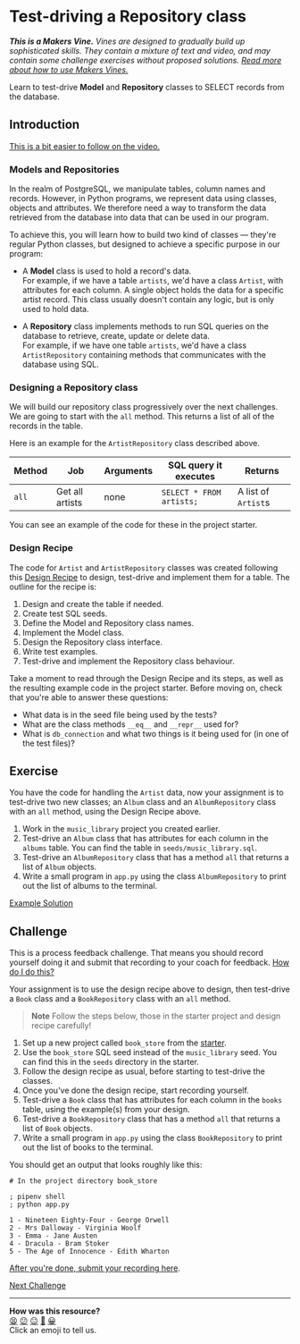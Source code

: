 # Test-driving a Repository class

_**This is a Makers Vine.** Vines are designed to gradually build up
sophisticated skills. They contain a mixture of text and video, and may contain
some challenge exercises without proposed solutions. [Read more about how to use
Makers
Vines.](https://github.com/makersacademy/course/blob/main/labels/vines.md)_

Learn to test-drive **Model** and **Repository** classes to SELECT records from
the database.

## Introduction

[This is a bit easier to follow on the
video.](https://www.youtube.com/watch?v=POF2BNCBAgI&t=0s)

### Models and Repositories

In the realm of PostgreSQL, we manipulate tables, column names and records.
However, in Python programs, we represent data using classes, objects and
attributes. We therefore need a way to transform the data retrieved from the
database into data that can be used in our program. 

To achieve this, you will learn how to build two kind of classes — they're
regular Python classes, but designed to achieve a specific purpose in our
program:

* A **Model** class is used to hold a record's data.  
  For example, if we have a table `artists`, we'd have a class `Artist`, with
  attributes for each column. A single object holds the data for a specific
  artist record. This class usually doesn't contain any logic, but is only used
  to hold data.

* A **Repository** class implements methods to run SQL queries on the database
  to retrieve, create, update or delete data.  
  For example, if we have one table `artists`, we'd have a class
  `ArtistRepository` containing methods that communicates with the database
  using SQL.

### Designing a Repository class

We will build our repository class progressively over the next challenges. We
are going to start with the `all` method. This returns a list of all of the
records in the table.

Here is an example for the `ArtistRepository` class described above.

| Method | Job             | Arguments | SQL query it executes    | Returns             |
| ------ | --------------- | --------- | ------------------------ | ------------------- |
| `all`  | Get all artists | none      | `SELECT * FROM artists;` | A list of `Artist`s |

You can see an example of the code for these in the project starter.

### Design Recipe

The code for `Artist` and `ArtistRepository` classes was created following this [Design
Recipe](../resources/repository_class_recipe_template.md) to design, test-drive and
implement them for a table. The outline for the recipe is:

  1. Design and create the table if needed.
  2. Create test SQL seeds.
  3. Define the Model and Repository class names.
  4. Implement the Model class.
  5. Design the Repository class interface.
  6. Write test examples.
  7. Test-drive and implement the Repository class behaviour.

Take a moment to read through the Design Recipe and its steps, as well as the
resulting example code in the project starter. Before moving on, check that
you're able to answer these questions:

* What data is in the seed file being used by the tests?
* What are the class methods `__eq__` and `__repr__` used for?
* What is `db_connection` and what two things is it being used for (in one of
  the test files)?

## Exercise

You have the code for handling the `Artist` data, now your assignment is to
test-drive two new classes; an `Album` class and an `AlbumRepository` class
with an `all` method, using the Design Recipe above.

1. Work in the `music_library` project you created earlier.
2. Test-drive an `Album` class that has attributes for each column in the
   `albums` table. You can find the table in `seeds/music_library.sql`.
3. Test-drive an `AlbumRepository` class that has a method `all` that returns a
   list of `Album` objects.
4. Write a small program in `app.py` using the class `AlbumRepository` to print
   out the list of albums to the terminal. 

[Example Solution](https://www.youtube.com/watch?v=POF2BNCBAgI&t=1721s)

## Challenge

This is a process feedback challenge. That means you should record yourself
doing it and submit that recording to your coach for feedback. [How do I do
this?](https://github.com/makersacademy/golden-square/blob/main/pills/process_feedback_challenges.md)

Your assignment is to use the design recipe above to design, then test-drive a
`Book` class and a `BookRepository` class with an `all` method.

> __Note__
> Follow the steps below, those in the starter project and design recipe
> carefully!

1. Set up a new project called `book_store` from the
   [starter](https://github.com/makersacademy/databases-in-python-project-starter).
2. Use the `book_store` SQL seed instead of the `music_library` seed. You can
   find this in the `seeds` directory in the starter.
3. Follow the design recipe as usual, before starting to test-drive the classes.
4. Once you've done the design recipe, start recording yourself.
5. Test-drive a `Book` class that has attributes for each column in the `books`
   table, using the example(s) from your design.
6. Test-drive a `BookRepository` class that has a method `all` that returns a
   list of `Book` objects.
7. Write a small program in `app.py` using the class `BookRepository` to print
   out the list of books to the terminal.

You should get an output that looks roughly like this:

```shell
# In the project directory book_store

; pipenv shell
; python app.py

1 - Nineteen Eighty-Four - George Orwell
2 - Mrs Dalloway - Virginia Woolf
3 - Emma - Jane Austen
4 - Dracula - Bram Stoker
5 - The Age of Innocence - Edith Wharton
```

[After you're done, submit your recording
here](https://airtable.com/shrvo9ePjlwnaiLv5?prefill_Item=dbpy_as01).


[Next Challenge](03_creating_sequence_diagrams.md)

<!-- BEGIN GENERATED SECTION DO NOT EDIT -->

---

**How was this resource?**  
[😫](https://airtable.com/shrUJ3t7KLMqVRFKR?prefill_Repository=makersacademy%2Fdatabases-in-python&prefill_File=challenges%2F02_test_driving_model_repository_classes.md&prefill_Sentiment=😫) [😕](https://airtable.com/shrUJ3t7KLMqVRFKR?prefill_Repository=makersacademy%2Fdatabases-in-python&prefill_File=challenges%2F02_test_driving_model_repository_classes.md&prefill_Sentiment=😕) [😐](https://airtable.com/shrUJ3t7KLMqVRFKR?prefill_Repository=makersacademy%2Fdatabases-in-python&prefill_File=challenges%2F02_test_driving_model_repository_classes.md&prefill_Sentiment=😐) [🙂](https://airtable.com/shrUJ3t7KLMqVRFKR?prefill_Repository=makersacademy%2Fdatabases-in-python&prefill_File=challenges%2F02_test_driving_model_repository_classes.md&prefill_Sentiment=🙂) [😀](https://airtable.com/shrUJ3t7KLMqVRFKR?prefill_Repository=makersacademy%2Fdatabases-in-python&prefill_File=challenges%2F02_test_driving_model_repository_classes.md&prefill_Sentiment=😀)  
Click an emoji to tell us.

<!-- END GENERATED SECTION DO NOT EDIT -->
